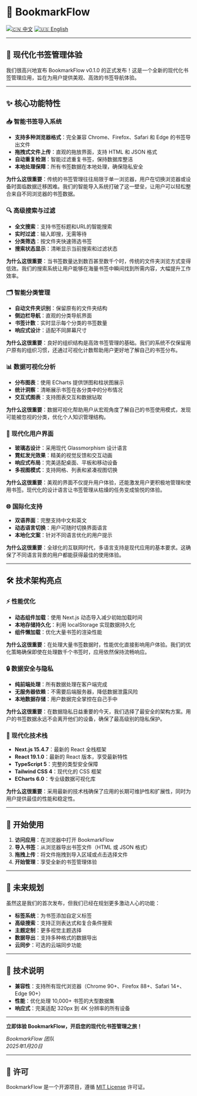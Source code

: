 # 📕 BookmarkFlow

[![🇨🇳 中文](https://img.shields.io/badge/lang-中文-red.svg)](README.md)
[![🇺🇸 English](https://img.shields.io/badge/lang-English-blue.svg)](README-en.md)

---

## 🎉 现代化书签管理体验

我们很高兴地宣布 BookmarkFlow v0.1.0 的正式发布！这是一个全新的现代化书签管理应用，旨在为用户提供美观、高效的书签导航体验。

---

## ✨ 核心功能特性

### 📥 智能书签导入系统
- **支持多种浏览器格式**：完全兼容 Chrome、Firefox、Safari 和 Edge 的书签导出文件
- **拖拽式文件上传**：直观的拖放界面，支持 HTML 和 JSON 格式
- **自动重复检测**：智能过滤重复书签，保持数据库整洁
- **本地处理保障**：所有书签数据在本地处理，确保隐私安全

**为什么这很重要**：传统的书签管理往往局限于单一浏览器，用户在切换浏览器或设备时面临数据迁移困难。我们的智能导入系统打破了这一壁垒，让用户可以轻松整合来自不同浏览器的书签数据。

### 🔍 高级搜索与过滤
- **全文搜索**：支持书签标题和URL的智能搜索
- **实时过滤**：输入即搜，无需等待
- **分类筛选**：按文件夹快速筛选书签
- **搜索状态显示**：清晰显示当前搜索和过滤状态

**为什么这很重要**：当书签数量达到数百甚至数千个时，传统的文件夹浏览方式变得低效。我们的搜索系统让用户能够在海量书签中瞬间找到所需内容，大幅提升工作效率。

### 🗂️ 智能分类管理
- **自动文件夹识别**：保留原有的文件夹结构
- **侧边栏导航**：直观的分类导航界面
- **书签计数**：实时显示每个分类的书签数量
- **响应式设计**：适配不同屏幕尺寸

**为什么这很重要**：良好的组织结构是高效书签管理的基础。我们的系统不仅保留用户原有的组织习惯，还通过可视化计数帮助用户更好地了解自己的书签分布。

### 📊 数据可视化分析
- **分布图表**：使用 ECharts 提供饼图和柱状图展示
- **统计洞察**：清晰展示书签在各分类中的分布情况
- **交互式图表**：支持图表交互和数据钻取

**为什么这很重要**：数据可视化帮助用户从宏观角度了解自己的书签使用模式，发现可能被忽视的分类，优化个人知识管理结构。

### 🎨 现代化用户界面
- **玻璃态设计**：采用现代 Glassmorphism 设计语言
- **霓虹发光效果**：精美的视觉反馈和交互动画
- **响应式布局**：完美适配桌面、平板和移动设备
- **多视图模式**：支持网格、列表和紧凑视图切换

**为什么这很重要**：美观的界面不仅提升用户体验，还能激发用户更积极地管理和使用书签。现代化的设计语言让书签管理从枯燥的任务变成愉悦的体验。

### 🌐 国际化支持
- **双语界面**：完整支持中文和英文
- **动态语言切换**：用户可随时切换界面语言
- **本地化文案**：针对不同语言优化的用户提示

**为什么这很重要**：全球化的互联网时代，多语言支持是现代应用的基本要求。这确保了不同语言背景的用户都能获得最佳的使用体验。

---

## 🛠️ 技术架构亮点

### ⚡ 性能优化
- **动态组件加载**：使用 Next.js 动态导入减少初始加载时间
- **本地存储持久化**：利用 localStorage 实现数据持久化
- **组件懒加载**：优化大量书签的渲染性能

**为什么这很重要**：在处理大量书签数据时，性能优化直接影响用户体验。我们的优化策略确保即使在处理数千个书签时，应用依然保持流畅响应。

### 🔒 数据安全与隐私
- **纯前端处理**：所有数据处理在客户端完成
- **无服务器依赖**：不需要后端服务器，降低数据泄露风险
- **本地数据存储**：用户数据完全掌控在自己手中

**为什么这很重要**：在数据隐私日益重要的今天，我们选择了最安全的架构方案。用户的书签数据永远不会离开他们的设备，确保了最高级别的隐私保护。

### 🎯 现代化技术栈
- **Next.js 15.4.7**：最新的 React 全栈框架
- **React 19.1.0**：最新的 React 版本，享受最新特性
- **TypeScript 5**：完整的类型安全保障
- **Tailwind CSS 4**：现代化的 CSS 框架
- **ECharts 6.0**：专业级数据可视化库

**为什么这很重要**：采用最新的技术栈确保了应用的长期可维护性和扩展性，同时为用户提供最佳的性能和稳定性。

---

## 🚀 开始使用

1. **访问应用**：在浏览器中打开 BookmarkFlow
2. **导入书签**：从浏览器导出书签文件（HTML 或 JSON 格式）
3. **拖拽上传**：将文件拖拽到导入区域或点击选择文件
4. **开始管理**：享受全新的书签管理体验

---

## 🔮 未来规划

虽然这是我们的首次发布，但我们已经在规划更多激动人心的功能：

- **标签系统**：为书签添加自定义标签
- **高级搜索**：支持正则表达式和复合条件搜索
- **主题定制**：更多视觉主题选择
- **数据导出**：支持多种格式的数据导出
- **云同步**：可选的云端同步功能

---

## 📝 技术说明

- **兼容性**：支持所有现代浏览器（Chrome 90+、Firefox 88+、Safari 14+、Edge 90+）
- **性能**：优化处理 10,000+ 书签的大型数据集
- **响应式**：完美适配 320px 到 4K 分辨率的所有设备

---

**立即体验 BookmarkFlow，开启您的现代化书签管理之旅！**

*BookmarkFlow 团队*  
*2025年1月20日*

---

## 📄 许可

BookmarkFlow 是一个开源项目，遵循 [MIT License](LICENSE) 许可证。